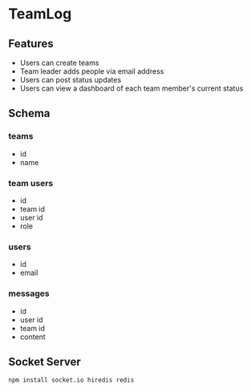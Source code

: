 TeamLog
=======

Features
--------

* Users can create teams
* Team leader adds people via email address
* Users can post status updates
* Users can view a dashboard of each team member's current status

Schema
------

### teams ###

* id
* name

### team users ###

* id
* team id
* user id
* role

### users ###

* id
* email

### messages ###

* id
* user id
* team id
* content

Socket Server
-------------

    npm install socket.io hiredis redis
